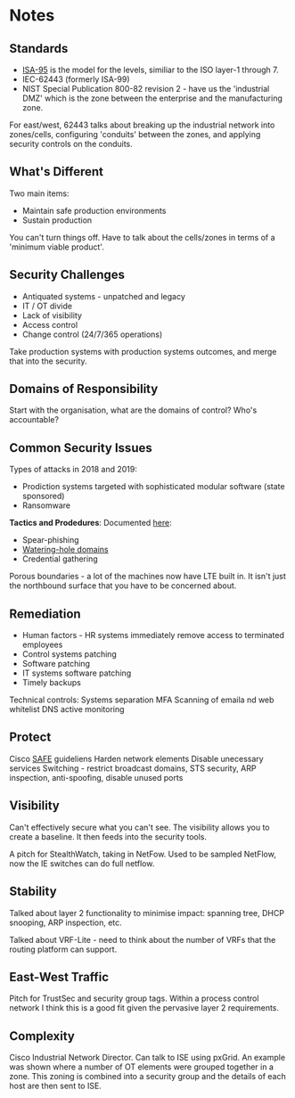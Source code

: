 #


# Notes

## Standards

* [ISA-95](https://en.wikipedia.org/wiki/ANSI/ISA-95) is the model for the levels, similiar to the ISO layer-1 through 7.
* IEC-62443 (formerly ISA-99)
* NIST Special Publication 800-82 revision 2 - have us the 'industrial DMZ' which is the zone between the enterprise and the manufacturing zone.

For east/west, 62443 talks about breaking up the industrial network into zones/cells, configuring 'conduits' between the zones, and applying security controls on the conduits.

## What's Different

Two main items:
* Maintain safe production environments
* Sustain production

You can't turn things off. Have to talk about the cells/zones in terms of a 'minimum viable product'. 

## Security Challenges

* Antiquated systems - unpatched and legacy
* IT / OT divide
* Lack of visibility
* Access control
* Change control (24/7/365 operations)

Take production systems with production systems outcomes, and merge that into the security.

## Domains of Responsibility

Start with the organisation, what are the domains of control? Who's accountable?

## Common Security Issues

Types of attacks in 2018 and 2019:
* Prodiction systems targeted with sophisticated modular software (state sponsored)
* Ransomware

**Tactics and Prodedures**:
Documented [here](https://www.us-cert.gov/ncas/alerts/TA18-074A):
* Spear-phishing
* [Watering-hole domains](https://en.wikipedia.org/wiki/Watering_hole_attack)
* Credential gathering

Porous boundaries - a lot of the machines now have LTE built in. It isn't just the northbound surface that you have to be concerned about.

## Remediation

* Human factors - HR systems immediately remove access to terminated employees
* Control systems patching
* Software patching
* IT systems software patching
* Timely backups

Technical controls:
Systems separation
MFA
Scanning of emaila nd web
whitelist DNS
active monitoring

## Protect

Cisco [SAFE](https://www.cisco.com/c/en/us/solutions/enterprise/design-zone-security/landing_safe.html) guideliens
Harden network elements
Disable unecessary services
Switching - restrict broadcast domains, STS security, ARP inspection, anti-spoofing, disable unused ports

## Visibility

Can't effectively secure what you can't see. The visibility allows you to create a baseline. It then feeds into the security tools.

A pitch for StealthWatch, taking in NetFow. Used to be sampled NetFlow, now the IE switches can do full netflow.

## Stability

Talked about layer 2 functionality to minimise impact: spanning tree, DHCP snooping, ARP inspection, etc.

Talked about VRF-Lite - need to think about the number of VRFs that the routing platform can support.

## East-West Traffic

Pitch for TrustSec and security group tags. Within a process control network I think this is a good fit given the pervasive layer 2 requirements.

## Complexity

Cisco Industrial Network Director. Can talk to ISE using pxGrid. An example was shown where a number of OT elements were grouped together in a zone. This zoning is combined into a security group and the details of each host are then sent to ISE.
